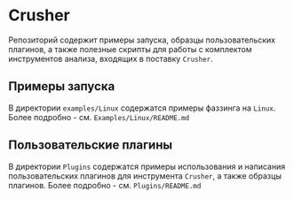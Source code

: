 # Crusher

Репозиторий содержит примеры запуска, образцы пользовательских плагинов, а также полезные скрипты для работы с комплектом инструментов анализа, входящих в поставку `Crusher`.

## Примеры запуска

В директории `examples/Linux` содержатся примеры фаззинга на `Linux`.
Более подробно - см. `Examples/Linux/README.md`

## Пользовательские плагины
В директории `Plugins` содержатся примеры использования и написания пользовательских плагинов для инструмента `Crusher`, а также образцы плагинов.
Более подробно - см. `Plugins/README.md`
